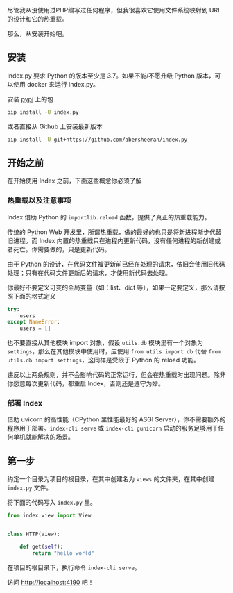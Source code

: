 尽管我从没使用过PHP编写过任何程序，但我很喜欢它使用文件系统映射到 URI 的设计和它的热重载。

那么，从安装开始吧。

## 安装

Index.py 要求 Python 的版本至少是 3.7。如果不能/不愿升级 Python 版本，可以使用 docker 来运行 Index.py。

安装 [pypi](https://pypi.org) 上的包

```bash
pip install -U index.py
```

或者直接从 Github 上安装最新版本

```bash
pip install -U git+https://github.com/abersheeran/index.py
```

## 开始之前

在开始使用 Index 之前，下面这些概念你必须了解

### 热重载以及注意事项

Index 借助 Python 的 `importlib.reload` 函数，提供了真正的热重载能力。

传统的 Python Web 开发里，所谓热重载，做的最好的也只是将新进程渐步代替旧进程。而 Index 内置的热重载只在进程内更新代码，没有任何进程的新创建或者死亡。你需要做的，只是更新代码。

由于 Python 的设计，在代码文件被更新前已经在处理的请求，依旧会使用旧代码处理；只有在代码文件更新后的请求，才使用新代码去处理。

你最好不要定义可变的全局变量（如：list、dict 等），如果一定要定义，那么请按照下面的格式定义

```python
try:
    users
except NameError:
    users = []
```

也不要直接从其他模块 import 对象，假设 `utils.db` 模块里有一个对象为 `settings`，那么在其他模块中使用时，应使用 `from utils import db` 代替 `from utils.db import settings`，这同样是受限于 Python 的 reload 功能。

违反以上两条规则，并不会影响代码的正常运行，但会在热重载时出现问题。除非你愿意每次更新代码，都重启 Index，否则还是遵守为妙。

### 部署 Index

借助 uvicorn 的高性能（CPython 里性能最好的 ASGI Server），你不需要额外的程序用于部署。`index-cli serve` 或 `index-cli gunicorn` 启动的服务足够用于任何单机就能解决的场景。

## 第一步

约定一个目录为项目的根目录，在其中创建名为 `views` 的文件夹，在其中创建 `index.py` 文件。

将下面的代码写入 `index.py` 里。

```python
from index.view import View


class HTTP(View):

    def get(self):
        return "hello world"
```

在项目的根目录下，执行命令 `index-cli serve`。

访问 [http://localhost:4190](http://localhost:4190) 吧！
